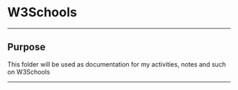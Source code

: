 # W3Schools

---

## Purpose

This folder will be used as documentation for my activities, notes and such on W3Schools

---